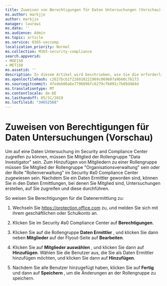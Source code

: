 ```yaml
---
title: Zuweisen von Berechtigungen für Daten Untersuchungen (Vorschau)
ms.author: markjjo
author: markjjo
manager: laurawi
ms.date: ''
ms.audience: Admin
ms.topic: article
ms.service: O365-seccomp
localization_priority: Normal
ms.collection: M365-security-compliance
search.appverid:
- MOE150
- MET150
ms.assetid: ''
description: In diesem Artikel wird beschrieben, wie Sie die erforderlichen Berechtigungen für die Verwendung des Tools zur Datenermittlung in Microsoft 365 einrichten.
ms.openlocfilehash: c2627bcb1f226018221969c069607a9b60c7b173
ms.sourcegitcommit: 4fedeb06a6e7796096fc6279cfb091c7b89d484d
ms.translationtype: MT
ms.contentlocale: de-DE
ms.lasthandoff: 05/31/2019
ms.locfileid: "34652568"
---
```

# <a name="assign-permissions-for-data-investigations-preview"></a>Zuweisen von Berechtigungen für Daten Untersuchungen (Vorschau)

Um auf eine Daten Untersuchung im Security and Compliance Center zugreifen zu können, müssen Sie Mitglied der Rollengruppe "Data Investigator" sein. Zum Hinzufügen von Mitgliedern zu einer Rollengruppe müssen Sie Mitglied der Rollengruppe "Organisationsverwaltung" sein oder der Rolle "Rollenverwaltung" im Security #a0 Compliance Center zugewiesen sein. Nachdem Sie ein Daten Ermittler geworden sind, können Sie in den Daten Ermittlungen, bei denen Sie Mitglied sind, Untersuchungen erstellen, auf Sie zugreifen und diese durchführen.

So weisen Sie Berechtigungen für die Datenermittlung zu:

1. Wechseln Sie https://protection.office.com zu, und melden Sie sich mit ihrem geschäftlichen oder Schulkonto an.

2. Klicken Sie im Security #a0 Compliance Center auf **Berechtigungen**. 

3. Klicken Sie auf die Rollengruppe **Daten Ermittler** , und klicken Sie dann neben **Mitglieder** auf der Flyout-Seite auf **Bearbeiten**.

4. Klicken Sie auf **Mitglieder auswählen** , und klicken Sie dann auf **Hinzufügen**. Wählen Sie die Benutzer aus, die Sie als Daten Ermittler hinzufügen möchten, und klicken Sie dann auf **Hinzufügen**.

5. Nachdem Sie alle Benutzer hinzugefügt haben, klicken Sie auf **Fertig** und dann auf **Speichern** , um die Änderungen an der Rollengruppe zu speichern.